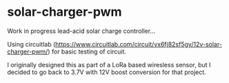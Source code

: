 # solar-charger-pwm
Work in progress lead-acid solar charge controller...

Using circuitlab (https://www.circuitlab.com/circuit/vx6fj82sf5gy/12v-solar-charger-pwm/) for basic testing of circuit.

I originally designed this as part of a LoRa based wiresless sensor, but I decided to go back to 3.7V with 12V boost conversion for that project.
